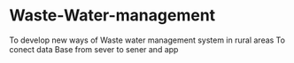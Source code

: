# Waste-Water-management
To develop new ways of Waste water management system in rural areas 
To conect data Base from sever to sener and app
